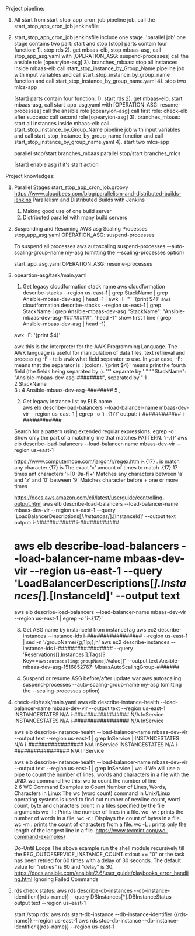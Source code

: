 Project pipeline:
1. All start from start_stop_app_cron_job pipeline job, call the start_stop_app_cron_job jenkinsfile
2. start_stop_app_cron_job jenkinsfile include one stage. 'parallel job'
   one stage contains two part: start and stop
   [stop] parts contain four function: 
   1). stop rds
   2). get mbaas-elb, stop mbaas-asg, call stop_app_asg.yaml with [OPERATION_ASG: suspend-processes] call the ansible role [opearyion-asg]
   3). branches_mbaas: stop all instances inside mbaas-elb call start_stop_instance_by_Group_Name pipeline job
       with input variables and call start_stop_instance_by_group_name function and call start_stop_instance_by_group_name.yaml
   4). stop two mlcs-app

   [start] parts contain four function:
   1). start rds
   2). get mbaas-elb, start mbaas-asg, call start_app_asg.yaml with [OPERATION_ASG: resume-processes] call the ansible role [opearyion-asg]
       call first role: check-elb 
       after success: call second role [opearyion-asg]
   3). branches_mbaas: start all instances inside mbaas-elb call start_stop_instance_by_Group_Name pipeline job
       with input variables and call start_stop_instance_by_group_name function and call start_stop_instance_by_group_name.yaml
   4). start two mlcs-app
   
   
   parallel stop/start branches_mbaas
   parallel stop/start branches_mlcs

   [start] enable asg if it's start action


Project knowledges:
1. Parallel Stages
   start_stop_app_cron_job.groovy
   https://www.cloudbees.com/blog/parallelism-and-distributed-builds-jenkins
   Parallelism and Distributed Builds with Jenkins
   1. Making good use of one build server
   2. Distributed parallel with many build servers

2. Suspending and Resuming AWS asg Scaling Processes
   stop_app_asg.yaml
   OPERATION_ASG: suspend-processes

   To suspend all processes
   aws autoscaling suspend-processes --auto-scaling-group-name my-asg (omitting the --scaling-processes option)

   start_app_asg.yaml
   OPERATION_ASG: resume-processes

3. opeartion-asg/task/main.yaml
   1.  Get legacy cloudformation stack name
   aws cloudformation describe-stacks --region us-east-1 | grep StackName | grep Ansible-mbaas-dev-asg | head -1 | awk -F '\"' '{print $4}'
   aws cloudformation describe-stacks --region us-east-1 | grep StackName | grep Ansible-mbaas-dev-asg 
            "StackName": "Ansible-mbaas-dev-asg-########",
   "head -1"  show first 1 line  ( grep Ansible-mbaas-dev-asg | head -1)

   awk -F: '{print $4}'  

   awk this is the interpreter for the AWK Programming Language. The AWK language is useful for manipulation of data files, text retrieval and processing
   -F <value> - tells awk what field separator to use. In your case, -F: means that the separator is : (colon).
   '{print $4}' means print the fourth field (the fields being separated by :).
   '\"'  separate by ' " ‘
   "StackName": "Ansible-mbaas-dev-asg-########", separated by "
   1   
   2 StackName  
   3 : 
   4 Ansible-mbaas-dev-asg-########
   5 ,

   2. Get legacy instance list by ELB name  
   aws elb describe-load-balancers --load-balancer-name mbaas-dev-vir --region us-east-1 | egrep -o 'i-.{17}'
   output:
   i-############
   i-############
   
   Search for a pattern using extended regular expressions.   egrep 
   -o : Show only the part of a matching line that matches PATTERN.
   'i-.{}'
   aws elb describe-load-balancers --load-balancer-name mbaas-dev-vir --region us-east-1 
   
   https://www.computerhope.com/jargon/r/regex.htm
   i-.{17}  . is match any character   {17} is The exact 'x' amount of times to match   .{17}  17 times ant characters
   'i-[0-9a-f]+'   Matches any characters between 'a' and 'z' and '0' between '9'
   Matches character before + one or more times
  
   https://docs.aws.amazon.com/cli/latest/userguide/controlling-output.html
   aws elb describe-load-balancers --load-balancer-name mbaas-dev-vir --region us-east-1 --query 'LoadBalancerDescriptions[*].Instances[*].[InstanceId]' --output text
   output:
   i-############
   i-############

   aws elb describe-load-balancers --load-balancer-name mbaas-dev-vir --region us-east-1 --query 'LoadBalancerDescriptions[*].Instances[*].[InstanceId]' --output text
   ======
   aws elb describe-load-balancers --load-balancer-name mbaas-dev-vir --region us-east-1 | egrep -o 'i-.{17}'
    
   3. Get ASG name by instanceId from instanceTag
   aws ec2 describe-instances --instance-ids i-################# --region us-east-1 | sed -n '/groupName/{g;1!p;};h'
   aws ec2 describe-instances --instance-ids i-################# --query 'Reservations[].Instances[].Tags[?Key==`aws:autoscaling:groupName`].Value[]' --output text
   Ansible-mbaas-dev-asg-1516852767-MbaasAutoScalingGroup-#######
   
   4. Suspend or resume ASG before/after update war
   aws autoscaling suspend-processes --auto-scaling-group-name my-asg (omitting the --scaling-processes option)

 
 4. check-elb/task/main.yaml
    aws elb describe-instance-health --load-balancer-name mbaas-dev-vir --output text --region us-east-1 
    INSTANCESTATES  N/A i-################# N/A InService
    INSTANCESTATES  N/A i-################# N/A InService

    aws elb describe-instance-health --load-balancer-name mbaas-dev-vir --output text --region us-east-1 | grep InService | 
    INSTANCESTATES  N/A i-################# N/A InService
    INSTANCESTATES  N/A i-################# N/A InService

    aws elb describe-instance-health --load-balancer-name mbaas-dev-vir --output text --region us-east-1 | grep InService | wc -l
    We will use a pipe to count the number of lines, words and characters in a file with the UNIX wc command like this:
    wc to count the number of line  
    2 
    6 WC Command Examples to Count Number of Lines, Words, Characters in Linux
    The wc (word count) command in Unix/Linux operating systems is used to find out number of newline count, word count, byte and characters count in a files specified by the file arguments
    wc -l : Prints the number of lines in a file.
    wc -w : prints the number of words in a file.
    wc -c : Displays the count of bytes in a file.
    wc -m : prints the count of characters from a file.
    wc -L : prints only the length of the longest line in a file. 
    https://www.tecmint.com/wc-command-examples/

    Do-Until Loops
    The above example run the shell module recursively till the REG_OUTOFSERVICE_INSTANCE_COUNT.stdout == "0" 
    or the task has been retried for 60 times with a delay of 30 seconds. 
    The default value for “retries” is 60 and “delay” is 30.
    https://docs.ansible.com/ansible/2.6/user_guide/playbooks_error_handling.html
    Ignoring Failed Commands

5. rds 
   check status:
   aws rds describe-db-instances --db-instance-identifier {{rds-name}} --query DBInstances[*].DBInstanceStatus --output text --region us-east-1

   start /stop rds:
   aws rds start-db-instance --db-instance-identifier {{rds-name}} --region us-east-1 
   aws rds stop-db-instance --db-instance-identifier  {{rds-name}} --region us-east-1